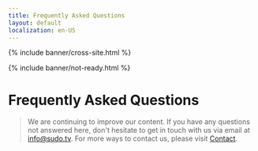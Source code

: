 ```yaml
---
title: Frequently Asked Questions
layout: default
localization: en-US
---
```


{% include banner/cross-site.html %}

{% include banner/not-ready.html %}

# Frequently Asked Questions

> We are continuing to improve our content. If you have any questions not answered here, don't hesitate to get in touch with us via email at [info@sudo.tv](mailto://info@sudo.tv). For more ways to contact us, please visit [Contact](https://sudo.tv/contact).

